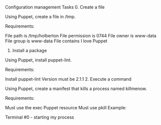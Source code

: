 Configuration management
Tasks
0. Create a file

Using Puppet, create a file in /tmp.

Requirements:

File path is /tmp/holberton
File permission is 0744
File owner is www-data
File group is www-data
File contains I love Puppet
1. Install a package

Using Puppet, install puppet-lint.

Requirements:

Install puppet-lint
Version must be 2.1.1
2. Execute a command

Using Puppet, create a manifest that kills a process named killmenow.

Requirements:

Must use the exec Puppet resource Must use pkill Example:

Terminal #0 - starting my process
